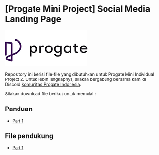 # [Progate Mini Project] Social Media Landing Page

![Progate](./progate.png)

Repository ini berisi file-file yang dibutuhkan untuk Progate Mini Individual Project 2. Untuk lebih lengkapnya, silakan bergabung bersama kami di Discord [komunitas Progate Indonesia](https://tinyurl.com/ProgateID).

Silakan download file berikut untuk memulai :

## Panduan
 * [Part 1](./Mini_Individual_Project_2_-_Part_1_-_Social_Media_Landing_Page.pdf)

 ## File pendukung
 * [Part 1](./Part_1_-_Persiapan.rar)
